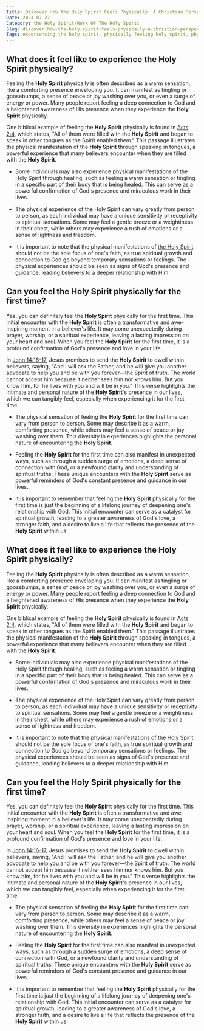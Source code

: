 ```yaml
---
Title: Discover How the Holy Spirit Feels Physically: A Christian Perspective
Date: 2024-07-27
Category: the Holy Spirit/Work Of The Holy Spirit
Slug: discover-how-the-holy-spirit-feels-physically-a-christian-perspective
Tags: experiencing the holy spirit, physically feeling holy spirit, physical feeling of the holy spirit, how does the holy spirit feel physically, feeling the holy spirit physically, what does the holy spirit feel like physically, holy ghost experience, can you feel the holy spirit, feeling the holy spirit for the first time, what does holy spirit feel like, can you feel the holy spirit physically, the holy spirit, work of the holy spirit
---
```

## What does it feel like to experience the Holy Spirit physically?

Feeling the **Holy Spirit** physically is often described as a warm sensation, like a comforting presence enveloping you. It can manifest as tingling or goosebumps, a sense of peace or joy washing over you, or even a surge of energy or power. Many people report feeling a deep connection to God and a heightened awareness of His presence when they experience the **Holy Spirit** physically.

One biblical example of feeling the **Holy Spirit** physically is found in [Acts 2:4](https://www.bibleref.com/Acts/2/Acts-2-4.html), which states, "All of them were filled with the **Holy Spirit** and began to speak in other tongues as the Spirit enabled them." This passage illustrates the physical manifestation of the **Holy Spirit** through speaking in tongues, a powerful experience that many believers encounter when they are filled with the **Holy Spirit**.

- Some individuals may also experience physical manifestations of the Holy Spirit through healing, such as feeling a warm sensation or tingling in a specific part of their body that is being healed. This can serve as a powerful confirmation of God's presence and miraculous work in their lives.

- The physical experience of the Holy Spirit can vary greatly from person to person, as each individual may have a unique sensitivity or receptivity to spiritual sensations. Some may feel a gentle breeze or a weightiness in their chest, while others may experience a rush of emotions or a sense of lightness and freedom.

- It is important to note that the physical manifestations of [the Holy Spirit](/unlocking-the-power-of-the-word-of-knowledge-a-comprehensive-guide-for-christian-believers) should not be the sole focus of one's faith, as true spiritual growth and connection to God go beyond temporary sensations or feelings. The physical experiences should be seen as signs of God's presence and guidance, leading believers to a deeper relationship with Him.


## Can you feel the **Holy Spirit** physically for the first time?

Yes, you can definitely feel the **Holy Spirit** physically for the first time. This initial encounter with the **Holy Spirit** is often a transformative and awe-inspiring moment in a believer's life. It may come unexpectedly during prayer, worship, or a spiritual experience, leaving a lasting impression on your heart and soul. When you feel the **Holy Spirit** for the first time, it is a profound confirmation of God's presence and love in your life.

In [John 14:16-17](https://www.bibleref.com/John/14/John-14-16.html), Jesus promises to send the **Holy Spirit** to dwell within believers, saying, "And I will ask the Father, and he will give you another advocate to help you and be with you forever—the Spirit of truth. The world cannot accept him because it neither sees him nor knows him. But you know him, for he lives with you and will be in you." This verse highlights the intimate and personal nature of the **Holy Spirit**'s presence in our lives, which we can tangibly feel, especially when experiencing it for the first time.

- The physical sensation of feeling the **Holy Spirit** for the first time can vary from person to person. Some may describe it as a warm, comforting presence, while others may feel a sense of peace or joy washing over them. This diversity in experiences highlights the personal nature of encountering the **Holy Spirit**.
  
- Feeling the **Holy Spirit** for the first time can also manifest in unexpected ways, such as through a sudden surge of emotions, a deep sense of connection with God, or a newfound clarity and understanding of spiritual truths. These unique encounters with the **Holy Spirit** serve as powerful reminders of God's constant presence and guidance in our lives.

- It is important to remember that feeling the **Holy Spirit** physically for the first time is just the beginning of a lifelong journey of deepening one's relationship with God. This initial encounter can serve as a catalyst for spiritual growth, leading to a greater awareness of God's love, a stronger faith, and a desire to live a life that reflects the presence of the **Holy Spirit** within us.
## What does it feel like to experience the Holy Spirit physically?

Feeling the **Holy Spirit** physically is often described as a warm sensation, like a comforting presence enveloping you. It can manifest as tingling or goosebumps, a sense of peace or joy washing over you, or even a surge of energy or power. Many people report feeling a deep connection to God and a heightened awareness of His presence when they experience the **Holy Spirit** physically.

One biblical example of feeling the **Holy Spirit** physically is found in [Acts 2:4](https://www.bibleref.com/Acts/2/Acts-2-4.html), which states, "All of them were filled with the **Holy Spirit** and began to speak in other tongues as the Spirit enabled them." This passage illustrates the physical manifestation of the **Holy Spirit** through speaking in tongues, a powerful experience that many believers encounter when they are filled with the **Holy Spirit**.

- Some individuals may also experience physical manifestations of the Holy Spirit through healing, such as feeling a warm sensation or tingling in a specific part of their body that is being healed. This can serve as a powerful confirmation of God's presence and miraculous work in their lives.

- The physical experience of the Holy Spirit can vary greatly from person to person, as each individual may have a unique sensitivity or receptivity to spiritual sensations. Some may feel a gentle breeze or a weightiness in their chest, while others may experience a rush of emotions or a sense of lightness and freedom.

- It is important to note that the physical manifestations of the Holy Spirit should not be the sole focus of one's faith, as true spiritual growth and connection to God go beyond temporary sensations or feelings. The physical experiences should be seen as signs of God's presence and guidance, leading believers to a deeper relationship with Him.


## Can you feel the **Holy Spirit** physically for the first time?

Yes, you can definitely feel the **Holy Spirit** physically for the first time. This initial encounter with the **Holy Spirit** is often a transformative and awe-inspiring moment in a believer's life. It may come unexpectedly during prayer, worship, or a spiritual experience, leaving a lasting impression on your heart and soul. When you feel the **Holy Spirit** for the first time, it is a profound confirmation of God's presence and love in your life.

In [John 14:16-17](https://www.bibleref.com/John/14/John-14-16.html), Jesus promises to send the **Holy Spirit** to dwell within believers, saying, "And I will ask the Father, and he will give you another advocate to help you and be with you forever—the Spirit of truth. The world cannot accept him because it neither sees him nor knows him. But you know him, for he lives with you and will be in you." This verse highlights the intimate and personal nature of the **Holy Spirit**'s presence in our lives, which we can tangibly feel, especially when experiencing it for the first time.

- The physical sensation of feeling the **Holy Spirit** for the first time can vary from person to person. Some may describe it as a warm, comforting presence, while others may feel a sense of peace or joy washing over them. This diversity in experiences highlights the personal nature of encountering the **Holy Spirit**.
  
- Feeling the **Holy Spirit** for the first time can also manifest in unexpected ways, such as through a sudden surge of emotions, a deep sense of connection with God, or a newfound clarity and understanding of spiritual truths. These unique encounters with the **Holy Spirit** serve as powerful reminders of God's constant presence and guidance in our lives.

- It is important to remember that feeling the **Holy Spirit** physically for the first time is just the beginning of a lifelong journey of deepening one's relationship with God. This initial encounter can serve as a catalyst for spiritual growth, leading to a greater awareness of God's love, a stronger faith, and a desire to live a life that reflects the presence of the **Holy Spirit** within us.
